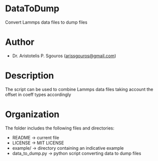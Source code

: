 # DataToDump
Convert Lammps data files to dump files

# Author
- Dr. Aristotelis P. Sgouros (arissgouros@gmail.com)

# Description
The script can be used to combine Lammps data files taking account the offset in coeff types accordingly

# Organization
The folder includes the following files and directories:
 - README          -> current file
 - LICENSE         -> MIT LICENSE
 - example/        -> directory containing an indicative example
 - data_to_dump.py -> python script converting data to dump files
